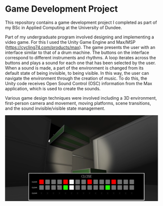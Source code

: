 # Game Development Project

This repository contains a game development project I completed as part of my BSc in Applied Computing at the University of Dundee. 

Part of my undergraduate program involved designing and implementing a video game. For this I used the Unity Game Engine and Max/MSP (https://cycling74.com/products/max). The game presents the user with an interface similar to that of a drum machine. The buttons on the interface correspond to different instruments and rhythms. A loop iterates across the buttons and plays a sound for each one that has been selected by the user. When a sound is made, a part of the environment is changed from its default state of being invisible, to being visible. In this way, the user can navigate the environment through the creation of music. To do this, the Unity code receives Open Sound Control (OSC) information from the Max application, which is used to create the sounds. 

Various game design techniques were involved including a 3D environment, first-person camera and movement, moving platforms, scene transitions, and the sound invisible/visible state management. 


![game screenshot](screenshots/game-screenshot.png)